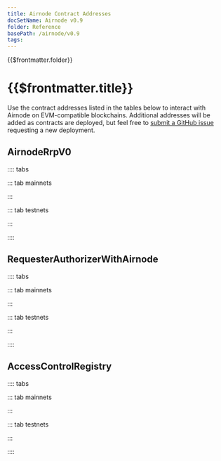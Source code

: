 ```yaml
---
title: Airnode Contract Addresses
docSetName: Airnode v0.9
folder: Reference
basePath: /airnode/v0.9
tags:
---
```


<TitleSpan>{{$frontmatter.folder}}</TitleSpan>

# {{$frontmatter.title}}

<VersionWarning/>

<TocHeader />
<TOC class="table-of-contents" :include-level="[2,3]" />

Use the contract addresses listed in the tables below to interact with Airnode
on EVM-compatible blockchains. Additional addresses will be added as contracts
are deployed, but feel free to
[submit a GitHub issue](https://github.com/api3dao/airnode/issues) requesting a
new deployment.

## AirnodeRrpV0

:::: tabs

::: tab mainnets

<airnode-ContractAddresses type="mainnet" contractName="AirnodeRrpV0"/>

:::

::: tab testnets

<airnode-ContractAddresses type="testnet" contractName="AirnodeRrpV0"/>

:::

::::

## RequesterAuthorizerWithAirnode

:::: tabs

::: tab mainnets

<airnode-ContractAddresses type="mainnet" contractName="RequesterAuthorizerWithAirnode"/>

:::

::: tab testnets

<airnode-ContractAddresses type="testnet" contractName="RequesterAuthorizerWithAirnode"/>

:::

::::

## AccessControlRegistry

:::: tabs

::: tab mainnets

<airnode-ContractAddresses type="mainnet" contractName="AccessControlRegistry"/>

:::

::: tab testnets

<airnode-ContractAddresses type="testnet" contractName="AccessControlRegistry"/>

:::

::::
